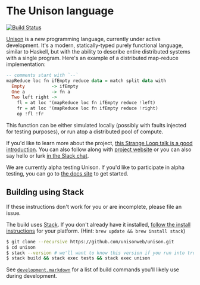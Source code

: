 The Unison language
======

[![Build Status](https://travis-ci.org/unisonweb/unison.svg?branch=master)](https://travis-ci.org/unisonweb/unison)

[Unison](https://unisonweb.org) is a new programming language, currently under active development. It's a modern, statically-typed purely functional language, similar to Haskell, but with the ability to describe entire distributed systems with a single program. Here's an example of a distributed map-reduce implementation:

```Haskell
-- comments start with `--`
mapReduce loc fn ifEmpty reduce data = match split data with
  Empty          -> ifEmpty
  One a          -> fn a
  Two left right ->
    fl = at loc '(mapReduce loc fn ifEmpty reduce !left)
    fr = at loc '(mapReduce loc fn ifEmpty reduce !right)
    op !fl !fr
```

This function can be either simulated locally (possibly with faults injected for testing purposes), or run atop a distributed pool of compute. 

If you'd like to learn more about the project, [this Strange Loop talk is a good introduction](https://www.youtube.com/watch?v=gCWtkvDQ2ZI). You can also follow along with [project website](https://unisonweb.org) or you can also say hello or lurk [in the Slack chat](https://unisonweb.org/slack).

We are currently alpha testing Unison. If you'd like to participate in alpha testing, you can go to [the docs site](https://www.unisonweb.org/docs) to get started.

Building using Stack
-----

If these instructions don't work for you or are incomplete, please file an issue.

The build uses [Stack](http://docs.haskellstack.org/). If you don't already have it installed, [follow the install instructions](http://docs.haskellstack.org/en/stable/README.html#how-to-install) for your platform.  (Hint: `brew update && brew install stack`)

```sh
$ git clone --recursive https://github.com/unisonweb/unison.git
$ cd unison
$ stack --version # we'll want to know this version if you run into trouble
$ stack build && stack exec tests && stack exec unison
```

See [`development.markdown`](development.markdown) for a list of build commands you'll likely use during development.
